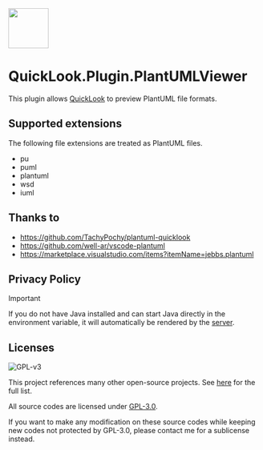 <img src="https://user-images.githubusercontent.com/1687847/82130498-8c3eac80-97d4-11ea-9e88-372ab9c50295.png" width="80">

# QuickLook.Plugin.PlantUMLViewer

This plugin allows [QuickLook](https://github.com/QL-Win/QuickLook) to preview PlantUML file formats.

## Supported extensions

The following file extensions are treated as PlantUML files.

- pu
- puml
- plantuml
- wsd
- iuml

## Thanks to

 - https://github.com/TachyPochy/plantuml-quicklook
 - https://github.com/well-ar/vscode-plantuml
 - https://marketplace.visualstudio.com/items?itemName=jebbs.plantuml

## Privacy Policy

> [!IMPORTANT]
> If you do not have Java installed and can start Java directly in the environment variable, it will automatically be rendered by the [server](http://www.plantuml.com/plantuml).

## Licenses

![GPL-v3](https://www.gnu.org/graphics/gplv3-127x51.png)

This project references many other open-source projects. See [here](https://github.com/QL-Win/QuickLook/wiki/On-the-Shoulders-of-Giants) for the full list.

All source codes are licensed under [GPL-3.0](https://opensource.org/licenses/GPL-3.0).

If you want to make any modification on these source codes while keeping new codes not protected by GPL-3.0, please contact me for a sublicense instead.
